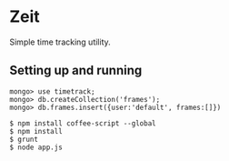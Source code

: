 Zeit
================================================================================

Simple time tracking utility.

Setting up and running
--------------------------------------------------------------------------------

```
mongo> use timetrack;
mongo> db.createCollection('frames');
mongo> db.frames.insert({user:'default', frames:[]})

$ npm install coffee-script --global
$ npm install
$ grunt
$ node app.js
```
